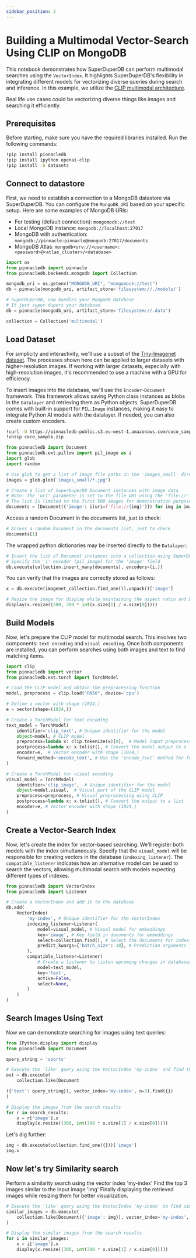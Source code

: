 ```yaml
---
sidebar_position: 2
---
```



# Building a Multimodal Vector-Search Using CLIP on MongoDB

This notebook demonstrates how SuperDuperDB can perform multimodal searches using the `VectorIndex`. It highlights SuperDuperDB's flexibility in integrating different models for vectorizing diverse queries during search and inference. In this example, we utilize the [CLIP multimodal architecture](https://openai.com/research/clip).

Real life use cases could be vectorizing diverse things like images and searching it efficiently.

## Prerequisites

Before starting, make sure you have the required libraries installed. Run the following commands:

```bash
!pip install pinnacledb
!pip install ipython openai-clip
!pip install -U datasets
```

## Connect to datastore

First, we need to establish a connection to a MongoDB datastore via SuperDuperDB. You can configure the `MongoDB_URI` based on your specific setup.
Here are some examples of MongoDB URIs:

- For testing (default connection): `mongomock://test`
- Local MongoDB instance: `mongodb://localhost:27017`
- MongoDB with authentication: `mongodb://pinnacle:pinnacle@mongodb:27017/documents`
- MongoDB Atlas: `mongodb+srv://<username>:<password>@<atlas_cluster>/<database>`

```python
import os
from pinnacledb import pinnacle
from pinnacledb.backends.mongodb import Collection

mongodb_uri = os.getenv("MONGODB_URI", "mongomock://test")
db = pinnacle(mongodb_uri, artifact_store='filesystem://./models/')

# SuperDuperDB, now handles your MongoDB database
# It just super dupers your database 
db = pinnacle(mongodb_uri, artifact_store='filesystem://.data')

collection = Collection('multimodal')
```

## Load Dataset

For simplicity and interactivity, we'll use a subset of the [Tiny-Imagenet dataset](https://paperswithcode.com/dataset/tiny-imagenet). The processes shown here can be applied to larger datasets with higher-resolution images. If working with larger datasets, especially with high-resolution images, it's recommended to use a machine with a GPU for efficiency.

To insert images into the database, we'll use the `Encoder`-`Document` framework. This framework allows saving Python class instances as blobs in the `Datalayer` and retrieving them as Python objects. SuperDuperDB comes with built-in support for `PIL.Image` instances, making it easy to integrate Python AI models with the datalayer. If needed, you can also create custom encoders.

```bash
!curl -O https://pinnacledb-public.s3.eu-west-1.amazonaws.com/coco_sample.zip
!unzip coco_sample.zip
```

```python
from pinnacledb import Document
from pinnacledb.ext.pillow import pil_image as i
import glob
import random

# Use glob to get a list of image file paths in the 'images_small' directory
images = glob.glob('images_small/*.jpg')

# Create a list of SuperDuperDB Document instances with image data
# Note: The 'uri' parameter is set to the file URI using the 'file://' scheme
# The list is limited to the first 500 images for demonstration purposes
documents = [Document({'image': i(uri=f'file://{img}')}) for img in images][:500]
```

Access a random Document in the documents list, just to check:

```python
# Access a random Document in the documents list, just to check
documents[1]
```

The wrapped python dictionaries may be inserted directly to the `Datalayer`:

```python
# Insert the list of Document instances into a collection using SuperDuperDB
# Specify the 'i' encoder (pil_image) for the 'image' field
db.execute(collection.insert_many(documents), encoders=(i,))
```

You can verify that the images are correctly stored as follows:

```python
x = db.execute(imagenet_collection.find_one()).unpack()['image']

# Resize the image for display while maintaining the aspect ratio and Display the resized image
display(x.resize((300, 300 * int(x.size[1] / x.size[0]))))
```

## Build Models

Now, let's prepare the CLIP model for multimodal search. This involves two components: `text encoding` and `visual encoding`. Once both components are installed, you can perform searches using both images and text to find matching items.

```python
import clip
from pinnacledb import vector
from pinnacledb.ext.torch import TorchModel

# Load the CLIP model and obtain the preprocessing function
model, preprocess = clip.load("RN50", device='cpu')

# Define a vector with shape (1024,)
e = vector(shape=(1024,))

# Create a TorchModel for text encoding
text_model = TorchModel(
    identifier='clip_text', # Unique identifier for the model
    object=model, # CLIP model
    preprocess=lambda x: clip.tokenize(x)[0],  # Model input preprocessing using CLIP 
    postprocess=lambda x: x.tolist(), # Convert the model output to a list
    encoder=e,  # Vector encoder with shape (1024,)
    forward_method='encode_text', # Use the 'encode_text' method for forward pass 
)

# Create a TorchModel for visual encoding
visual_model = TorchModel(
    identifier='clip_image',  # Unique identifier for the model
    object=model.visual,  # Visual part of the CLIP model    
    preprocess=preprocess, # Visual preprocessing using CLIP
    postprocess=lambda x: x.tolist(), # Convert the output to a list 
    encoder=e, # Vector encoder with shape (1024,)
)
```

## Create a Vector-Search Index

Now, let's create the index for vector-based searching. We'll register both models with the index simultaneously. Specify that the `visual_model` will be responsible for creating vectors in the database (`indexing_listener`). The `compatible_listener` indicates how an alternative model can be used to search the vectors, allowing multimodal search with models expecting different types of indexes.

```python
from pinnacledb import VectorIndex
from pinnacledb import Listener

# Create a VectorIndex and add it to the database
db.add(
    VectorIndex(
        'my-index', # Unique identifier for the VectorIndex
        indexing_listener=Listener(
            model=visual_model, # Visual model for embeddings
            key='image', # Key field in documents for embeddings
            select=collection.find(), # Select the documents for indexing
            predict_kwargs={'batch_size': 10}, # Prediction arguments for the indexing model
        ),
        compatible_listener=Listener(
            # Create a listener to listen upcoming changes in databases
            model=text_model, 
            key='text', 
            active=False, 
            select=None,
        )
    )
)
```

## Search Images Using Text

Now we can demonstrate searching for images using text queries:

```python
from IPython.display import display
from pinnacledb import Document

query_string = 'sports'

# Execute the 'like' query using the VectorIndex 'my-index' and find the top 3 results
out = db.execute(
    collection.like(Document

({'text': query_string}), vector_index='my-index', n=3).find({})
)

# Display the images from the search results
for r in search_results:
    x = r['image'].x
    display(x.resize((300, int(300 * x.size[1] / x.size[0]))))
```

Let's dig further:

```python
img = db.execute(collection.find_one({}))['image']
img.x
```

## Now let's try Similarity search

Perform a similarity search using the vector index 'my-index'
Find the top 3 images similar to the input image 'img'
Finally displaying the retrieved images while resizing them for better visualization.

```python
# Execute the 'like' query using the VectorIndex 'my-index' to find similar images to the specified 'img'
similar_images = db.execute(
    collection.like(Document({'image': img}), vector_index='my-index', n=3).find({})
)

# Display the similar images from the search results
for i in similar_images:
    x = i['image'].x
    display(x.resize((300, int(300 * x.size[1] / x.size[0]))))
```
